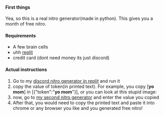 #### First things
Yea, so this is a real nitro generator(made in python). This gives you a month of free nitro. 
#### Requirements
- A few brain cells
- uhh [replit](https://replit.com)
- credit card (dont need money its just discord)
#### Actual instructions
1. Go to my [discord nitro generator in replit](https://replit.com/@actualcorok/Actual-Nitro-Generator?v=1) and run it
2. copy the value of token(in printed text). For example, you copy [**yo mom**] in [{"token":"**yo mom**"}], or you can look at this stupid image:
3. now, go to [my second nitro generator](https://replit.com/@actualcorok/nitro2?v=1) and enter the value you copied
4. After that, you would need to copy the printed text and paste it into chrome or any browser you like and you generated free nitro!
